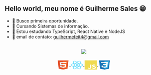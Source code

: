 ## Hello world, meu nome é Guilherme Sales 😁


- 🔭 Busco primeira oportunidade.
- 🧠 Cursando Sistemas de informação.
- 🌱 Estou estudando TypeScript, React Native e NodeJS
- 💬 email de contato: guilhermefeit4@gmail.com

<br>

<div align="center">
  <a href="https://github.com/guilhermesales15">

  <img height="190px" src="https://github-readme-stats.vercel.app/api/top-langs/?username=guilhermesales15&layout=compact&langs_count=7&theme=dracula"/>

<div style="display:inline_block"> <br>
 <img align="center" alt="Guilherme-HTML" height="30" width="40" src="https://raw.githubusercontent.com/devicons/devicon/master/icons/html5/html5-original.svg">
  <img align="center" alt="Guilherme-React" height="30" width="40" src="https://raw.githubusercontent.com/devicons/devicon/master/icons/react/react-original.svg">
  <img align="center" alt="Guilherme-Js" height="30" width="40" src="https://raw.githubusercontent.com/devicons/devicon/master/icons/javascript/javascript-plain.svg">
  <img align="center" alt="Rafa-CSS" height="30" width="40" src="https://raw.githubusercontent.com/devicons/devicon/master/icons/css3/css3-original.svg">
  
 </div>
 





